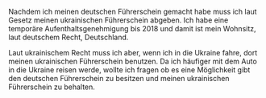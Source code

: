 Nachdem ich meinen deutschen Führerschein gemacht habe muss ich laut Gesetz meinen ukrainischen Führerschein abgeben. Ich habe eine temporäre Aufenthaltsgenehmigung bis 2018 und damit ist mein Wohnsitz, laut deutschem Recht, Deutschland.

Laut ukrainischem Recht muss ich aber, wenn ich in die Ukraine fahre, dort meinen ukrainischen Führerschein benutzen. Da ich häufiger mit dem Auto in die Ukraine reisen werde, wollte ich fragen ob es eine Möglichkeit gibt den deutschen Führerschein zu besitzen und meinen ukrainischen Führerschein zu behalten.
